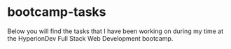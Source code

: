 ﻿# bootcamp-tasks

 Below you will find the tasks that I have been working on during my time at the HyperionDev Full Stack Web Development bootcamp. 